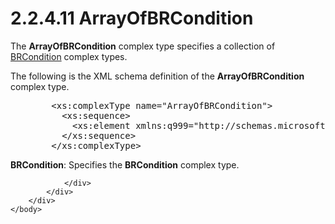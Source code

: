 <html dir="LTR" xmlns:mshelp="http://msdn.microsoft.com/mshelp" xmlns:ddue="http://ddue.schemas.microsoft.com/authoring/2003/5" xmlns:xlink="http://www.w3.org/1999/xlink" xmlns:tool="http://www.microsoft.com/tooltip">
    <head>
        <meta http-equiv="Content-Type" content="text/html; CHARSET=utf-8"></meta>
        <meta name="save" content="history"></meta>
        <title>2.2.4.11 ArrayOfBRCondition</title>
        <xml>
            <mshelp:toctitle title="2.2.4.11 ArrayOfBRCondition"></mshelp:toctitle>
            <mshelp:rltitle title="[MS-SSMDSWS-15]: ArrayOfBRCondition"></mshelp:rltitle>
            <mshelp:keyword index="A" term="2a5db60d-8f71-43c0-8ff5-6b8426bfaa0f"></mshelp:keyword>
            <mshelp:attr name="DCSext.ContentType" value="open specification"></mshelp:attr>
            <mshelp:attr name="AssetID" value="2a5db60d-8f71-43c0-8ff5-6b8426bfaa0f"></mshelp:attr>
            <mshelp:attr name="TopicType" value="kbRef"></mshelp:attr>
            <mshelp:attr name="DCSext.Title" value="[MS-SSMDSWS-15]: ArrayOfBRCondition" />
        </xml>
    </head>
    <body>
        <div id="header">
            <h1 class="heading">2.2.4.11 ArrayOfBRCondition</h1>
        </div>
        <div id="mainSection">
            <div id="mainBody">
                <div id="allHistory" class="saveHistory"></div>
                <div id="sectionSection0" class="section" name="collapseableSection">
                    

<p>The <b>ArrayOfBRCondition</b> complex type specifies a
collection of <a href="0929d9cf-a31c-423e-a720-52b063a85c3e.md">BRCondition</a>
complex types.</p>

<p>The following is the XML schema definition of the <b>ArrayOfBRCondition</b>
complex type.</p>

<dl>
<dd>
<div><pre>   &lt;xs:complexType name=&quot;ArrayOfBRCondition&quot;&gt;
     &lt;xs:sequence&gt;
       &lt;xs:element xmlns:q999=&quot;http://schemas.microsoft.com/sqlserver/masterdataservices/2009/09&quot; minOccurs=&quot;0&quot; maxOccurs=&quot;unbounded&quot; name=&quot;BRCondition&quot; nillable=&quot;true&quot; type=&quot;q999:BRCondition&quot; xmlns:xs=&quot;http://www.w3.org/2001/XMLSchema&quot; /&gt;
     &lt;/xs:sequence&gt;
   &lt;/xs:complexType&gt;
</pre></div>
</dd></dl>

<p><b>BRCondition</b>: Specifies the <b>BRCondition</b>
complex type.</p>


                </div>
            </div>
        </div>
    </body>
</html>